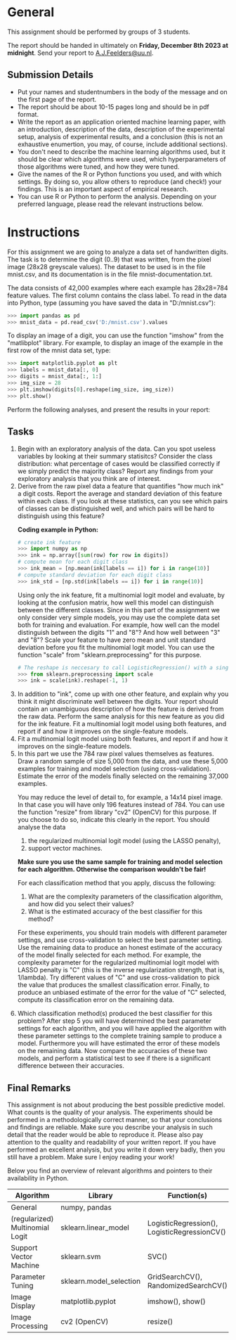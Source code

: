 # General
This assignment should be performed by groups of 3 students.

The report should be handed in ultimately on <strong>Friday, December 8th 2023 at midnight</strong>. Send your report to A.J.Feelders@uu.nl.

## Submission Details
<ul>
<li>Put your names and studentnumbers in the body of the message and on the first page of the report. </li>

<li>The report should be about 10-15 pages long and should be in pdf format.</li> 

<li>Write the report as an application oriented machine learning paper, with an introduction, description of the data, description of the experimental setup, analysis of experimental results, and a conclusion (this is not an exhaustive enumertion, you may, of course, include additional sections).</li> 

<li>You don't need to describe the machine learning algorithms used, but it should be clear which algorithms were used, which hyperparameters of those algorithms were tuned, and how they were tuned.</li> 

<li>Give the names of the R or Python functions you used, and with which settings. By doing so, you allow others to reproduce (and check!) your findings. This is an important aspect of empirical research.</li>

<li>You can use R or Python to perform the analysis. Depending on your preferred language, please read the relevant instructions below.</li>

</ul>

# Instructions

For this assignment we are going to analyze a data set of handwritten digits. The task is to determine the digit (0..9) that was written, from the pixel image (28x28 greyscale values). The dataset to be used is in the file mnist.csv, and its documentation is in the file mnist-documentation.txt.


The data consists of 42,000 examples where each example has 28x28=784 feature values. The first column contains the class label. To read in the data into Python, type (assuming you have saved the data in "D:/mnist.csv"):
```python
>>> import pandas as pd
>>> mnist_data = pd.read_csv('D:/mnist.csv').values
```

To display an image of a digit, you can use the function "imshow" from the "matlibplot" library. For example, to display an image of the example in the first row of the mnist data set, type:

```python
>>> import matplotlib.pyplot as plt
>>> labels = mnist_data[:, 0]
>>> digits = mnist_data[:, 1:]
>>> img_size = 28
>>> plt.imshow(digits[0].reshape(img_size, img_size))
>>> plt.show()
```

Perform the following analyses, and present the results in your report:

## Tasks
<ol>

<li> Begin with an exploratory analysis of the data. Can you spot useless variables by looking at their summary statisitcs? Consider the class distribution: what percentage of cases would be classified correctly if we simply predict the majority class?
Report any findings from your exploratory analysis that you think are of interest.
</li>

<li> Derive from the raw pixel data a feature that quantifies "how much ink" a digit costs. Report the average and standard deviation of this feature within each class. If you look at these statistics, can you see which pairs of classes can be distinguished well, and which pairs will be hard to distinguish using this feature?



<strong>Coding example in Python:</strong>
```python
# create ink feature
>>> import numpy as np
>>> ink = np.array([sum(row) for row in digits])
# compute mean for each digit class
>>> ink_mean = [np.mean(ink[labels == i]) for i in range(10)]
# compute standard deviation for each digit class
>>> ink_std = [np.std(ink[labels == i]) for i in range(10)]
```
Using only the ink feature, fit a multinomial logit model and evaluate, by looking at the confusion matrix, how well this model can distinguish between the different classes. Since in this part of the assignment we only consider very simple models, you may use the complete data set both for training and evaluation. For example, how well can the model distinguish between the digits "1" and "8"? And how well between "3" and "8"? Scale your feature to have zero mean and unit standard deviation before you fit the multinomial logit model. You can use the function "scale" from "sklearn.preprocessing" for this purpose.

```python
# The reshape is neccesary to call LogisticRegression() with a single feature
>>> from sklearn.preprocessing import scale
>>> ink = scale(ink).reshape(-1, 1)
```
</li>

<li>In addition to "ink", come up with one other feature, and explain why you think it might discriminate well between the digits. Your report should contain an unambiguous description of how the feature is derived from the raw data. Perform the same analysis for this new feature as you did for the ink feature.
Fit a multinomial logit model using both features, and report if and how it improves on the single-feature models.</li>


<li>Fit a multinomial logit model using both features, and report if and how it improves on the single-feature models.
</li>

<li>In this part we use the 784 raw pixel values themselves as features.
Draw a random sample of size 5,000 from the data, and use these 5,000 examples for training and model selection (using cross-validation). Estimate the error of the models finally selected on the remaining 37,000 examples.

You may reduce the level of detail to, for example, a 14x14 pixel image. In that case you will have only 196 features instead of 784. You can use the function "resize" from library "cv2" (OpenCV) for this purpose. If you choose to do so, indicate this clearly in the report.
You should analyse the data 
<ol>
<li>the regularized multinomial logit model (using the LASSO penalty),</li>
<li>support vector machines.</li>
</ol>

<strong>Make sure you use the same sample for training and model selection for each algorithm.
Otherwise the comparison wouldn't be fair!</strong>

For each classification method that you apply, discuss the following:
<ol>
<li>What are the complexity parameters of the classification algorithm, and how did you select their values?</li>

<li>What is the estimated accuracy of the best classifier for this method?</li>
</ol>

For these experiments, you should train models with different parameter settings, and use cross-validation to select the best parameter setting. Use the remaining data to produce an honest estimate of the accuracy of the model finally selected for each method. For example, the complexity parameter for the regularized multinomial logit model with LASSO penalty is "C" (this is the inverse regularization strength, that is, 1/lambda). Try different values of "C" and use cross-validation to pick the value that produces the smallest classification error. Finally, to produce an unbiased estimate of the error for the value of "C" selected, compute its classification error on the remaining data.</li>

<li>Which classification method(s) produced the best classifier for this problem?
After step 5 you will have determined the best parameter settings for each algorithm, and you will have applied the algorithm with these parameter settings to the complete training sample to produce a model. Furthermore you will have estimated the error of these models on the remaining data. Now compare the accuracies of these two models, and perform a statistical test to see if there is a significant difference between their accuracies.</li>

</ol>

## Final Remarks

This assignment is not about producing the best possible predictive model. What counts is the quality of your analysis. The experiments should be performed in a methodologically correct manner, so that your conclusions and findings are reliable. Make sure you describe your analysis in such detail that the reader would be able to reproduce it. Please also pay attention to the quality and readability of your written report. If you have performed an excellent analysis, but you write it down very badly, then you still have a problem. Make sure I enjoy reading your work!

Below you find an overview of relevant algorithms and pointers to their availability in Python.

| Algorithm                      | Library                 | Function(s)                             |
| ------------------------------ | ----------------------- | --------------------------------------- |
| General                        | numpy, pandas           |                                         |
| (regularized) Multinomial Logit| sklearn.linear_model    | LogisticRegression(), LogisticRegressionCV() |
| Support Vector Machine         | sklearn.svm             | SVC()                                   |
| Parameter Tuning               | sklearn.model_selection | GridSearchCV(), RandomizedSearchCV()    |
| Image Display                  | matplotlib.pyplot       | imshow(), show()                        |
| Image Processing               | cv2 (OpenCV)            | resize()                                |